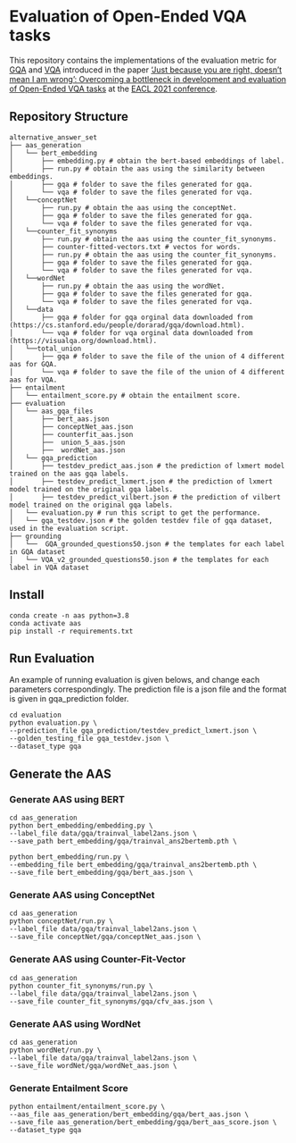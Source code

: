 # Evaluation of Open-Ended VQA tasks
This repository contains the implementations of the evaluation metric for [GQA](https://arxiv.org/pdf/1902.09506.pdf) and [VQA](https://arxiv.org/pdf/1505.00468.pdf) introduced in the paper [‘Just because you are right, doesn’t mean I am wrong’: Overcoming a bottleneck in development and evaluation of Open-Ended VQA tasks](https://arxiv.org/pdf/2103.15022.pdf) at the [EACL 2021 conference](https://2021.eacl.org/).

## Repository Structure
```
alternative_answer_set
├── aas_generation
│   └── bert_embedding
│       ├── embedding.py # obtain the bert-based embeddings of label.
│       ├── run.py # obtain the aas using the similarity between embeddings.
│       ├── gqa # folder to save the files generated for gqa. 
│       └── vqa # folder to save the files generated for vqa.  
│   └──conceptNet
│       ├── run.py # obtain the aas using the conceptNet.
│       ├── gqa # folder to save the files generated for gqa. 
│       └── vqa # folder to save the files generated for vqa.  
│   └──counter_fit_synonyms
│       ├── run.py # obtain the aas using the counter_fit_synonyms.
│       ├── counter-fitted-vectors.txt # vectos for words.
│       ├── run.py # obtain the aas using the counter_fit_synonyms.
│       ├── gqa # folder to save the files generated for gqa. 
│       └── vqa # folder to save the files generated for vqa. 
│   └──wordNet
│       ├── run.py # obtain the aas using the wordNet.
│       ├── gqa # folder to save the files generated for gqa. 
│       └── vqa # folder to save the files generated for vqa.  
│   └──data
│       ├── gqa # folder for gqa orginal data downloaded from (https://cs.stanford.edu/people/dorarad/gqa/download.html). 
│       └── vqa # folder for vqa orginal data downloaded from (https://visualqa.org/download.html). 
│   └──total_union
│       ├── gqa # folder to save the file of the union of 4 different aas for GQA. 
│       └── vqa # folder to save the file of the union of 4 different aas for VQA. 
├── entailment
│   └── entailment_score.py # obtain the entailment score.  
├── evaluation
│   └── aas_gqa_files
│       ├── bert_aas.json  
│       ├── conceptNet_aas.json  
│       ├── counterfit_aas.json  
│       ├──  union_5_aas.json  
│       ├──  wordNet_aas.json  
│   └── gqa_prediction
│       ├── testdev_predict_aas.json # the prediction of lxmert model trained on the aas gqa labels. 
│       ├── testdev_predict_lxmert.json # the prediction of lxmert model trained on the original gqa labels.
│       ├── testdev_predict_vilbert.json # the prediction of vilbert model trained on the original gqa labels.
│   └── evaluation.py # run this script to get the performance.
│   └── gqa_testdev.json # the golden testdev file of gqa dataset, used in the evaluation script. 
├── grounding
│   └──  GQA_grounded_questions50.json # the templates for each label in GQA dataset 
│   └── VQA_v2_grounded_questions50.json # the templates for each label in VQA dataset 
```
## Install 
```
conda create -n aas python=3.8
conda activate aas
pip install -r requirements.txt
```
## Run Evaluation
An example of running evaluation is given belows, and change each parameters correspondingly. The prediction file is a json file and the format is given in gqa_prediction folder. 
```
cd evaluation
python evaluation.py \
--prediction_file gqa_prediction/testdev_predict_lxmert.json \
--golden_testing_file gqa_testdev.json \
--dataset_type gqa
```

## Generate the AAS 

### Generate AAS using BERT 
```
cd aas_generation
python bert_embedding/embedding.py \
--label_file data/gqa/trainval_label2ans.json \
--save_path bert_embedding/gqa/trainval_ans2bertemb.pth \

python bert_embedding/run.py \
--embedding_file bert_embedding/gqa/trainval_ans2bertemb.pth \
--save_file bert_embedding/gqa/bert_aas.json \
```
### Generate AAS using ConceptNet 
```
cd aas_generation
python conceptNet/run.py \
--label_file data/gqa/trainval_label2ans.json \
--save_file conceptNet/gqa/conceptNet_aas.json \
```

### Generate AAS using Counter-Fit-Vector 
```
cd aas_generation
python counter_fit_synonyms/run.py \
--label_file data/gqa/trainval_label2ans.json \
--save_file counter_fit_synonyms/gqa/cfv_aas.json \
```

### Generate AAS using WordNet
```
cd aas_generation
python wordNet/run.py \
--label_file data/gqa/trainval_label2ans.json \
--save_file wordNet/gqa/wordNet_aas.json \
```

### Generate Entailment Score 
```
python entailment/entailment_score.py \
--aas_file aas_generation/bert_embedding/gqa/bert_aas.json \
--save_file aas_generation/bert_embedding/gqa/bert_aas_score.json \
--dataset_type gqa
```